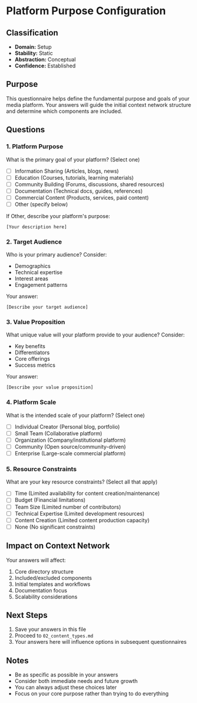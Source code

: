 # Platform Purpose Configuration

## Classification
- **Domain:** Setup
- **Stability:** Static
- **Abstraction:** Conceptual
- **Confidence:** Established

## Purpose
This questionnaire helps define the fundamental purpose and goals of your media platform. Your answers will guide the initial context network structure and determine which components are included.

## Questions

### 1. Platform Purpose

What is the primary goal of your platform? (Select one)
- [ ] Information Sharing (Articles, blogs, news)
- [ ] Education (Courses, tutorials, learning materials)
- [ ] Community Building (Forums, discussions, shared resources)
- [ ] Documentation (Technical docs, guides, references)
- [ ] Commercial Content (Products, services, paid content)
- [ ] Other (specify below)

If Other, describe your platform's purpose:
```
[Your description here]
```

### 2. Target Audience

Who is your primary audience? Consider:
- Demographics
- Technical expertise
- Interest areas
- Engagement patterns

Your answer:
```
[Describe your target audience]
```

### 3. Value Proposition

What unique value will your platform provide to your audience? Consider:
- Key benefits
- Differentiators
- Core offerings
- Success metrics

Your answer:
```
[Describe your value proposition]
```

### 4. Platform Scale

What is the intended scale of your platform? (Select one)
- [ ] Individual Creator (Personal blog, portfolio)
- [ ] Small Team (Collaborative platform)
- [ ] Organization (Company/institutional platform)
- [ ] Community (Open source/community-driven)
- [ ] Enterprise (Large-scale commercial platform)

### 5. Resource Constraints

What are your key resource constraints? (Select all that apply)
- [ ] Time (Limited availability for content creation/maintenance)
- [ ] Budget (Financial limitations)
- [ ] Team Size (Limited number of contributors)
- [ ] Technical Expertise (Limited development resources)
- [ ] Content Creation (Limited content production capacity)
- [ ] None (No significant constraints)

## Impact on Context Network

Your answers will affect:
1. Core directory structure
2. Included/excluded components
3. Initial templates and workflows
4. Documentation focus
5. Scalability considerations

## Next Steps

1. Save your answers in this file
2. Proceed to `02_content_types.md`
3. Your answers here will influence options in subsequent questionnaires

## Notes

- Be as specific as possible in your answers
- Consider both immediate needs and future growth
- You can always adjust these choices later
- Focus on your core purpose rather than trying to do everything
